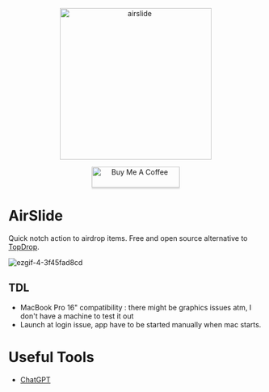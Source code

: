 <p align="center"> <img width="300" alt="airslide" src="https://user-images.githubusercontent.com/76073612/215763984-21cdb33c-b54d-4993-b697-eb90ea1a1a27.png"> <p>
<p align="center"> <a href="https://www.paypal.com/donate/?hosted_button_id=TUH8ECY3KP4BW" target="_blank"><img src="https://www.buymeacoffee.com/assets/img/custom_images/yellow_img.png" alt="Buy Me A Coffee" style="height: 41px !important;width: 174px !important;box-shadow: 0px 3px 2px 0px rgba(190, 190, 190, 0.5) !important;-webkit-box-shadow: 0px 3px 2px 0px rgba(190, 190, 190, 0.5) !important;" ></a> <p>

# AirSlide
Quick notch action to airdrop items. Free and open source alternative to [TopDrop](https://apps.apple.com/us/app/topdrop/id1630456052?mt=12).


![ezgif-4-3f45fad8cd](https://user-images.githubusercontent.com/76073612/215779627-fdb727ee-4214-424a-bcc4-cc46742d613a.gif)

## TDL 

- MacBook Pro 16" compatibility : there might be graphics issues atm, I don't have a machine to test it out
- Launch at login issue, app have to be started manually when mac starts.

# Useful Tools

- [ChatGPT](https://chat.openai.com/chat/)
